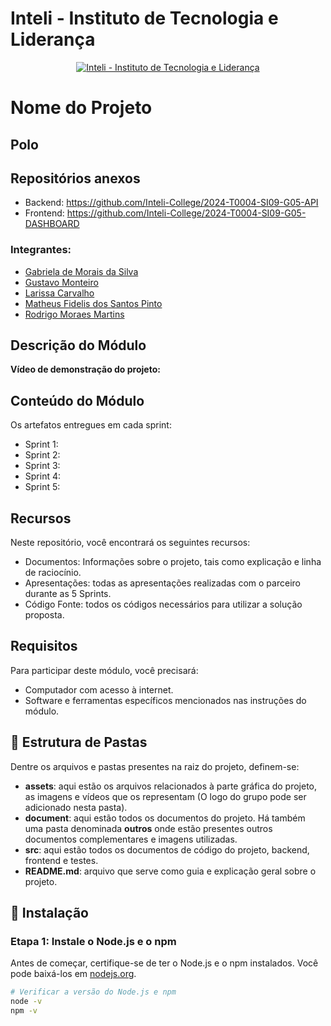 # Inteli - Instituto de Tecnologia e Liderança
<p align="center">
  <a href="https://www.inteli.edu.br/">
    <img src="https://capitaldigital.com.br/wp-content/uploads/2021/04/logo-inteli-300x134-1.png" alt="Inteli - Instituto de Tecnologia e Liderança" border="0">
  </a>
</p>

# Nome do Projeto
## Polo

## Repositórios anexos

- Backend: https://github.com/Inteli-College/2024-T0004-SI09-G05-API
- Frontend: https://github.com/Inteli-College/2024-T0004-SI09-G05-DASHBOARD

### Integrantes:
- [Gabriela de Morais da Silva](https://www.linkedin.com/in/gabriel-rocha-pinto-santos-/)
- [Gustavo Monteiro](https://www.linkedin.com/in/gustavo-monteiro-1a499919a/)
- [Larissa Carvalho](https://www.linkedin.com/in/carvalholari/)
- [Matheus Fidelis dos Santos Pinto](https://www.linkedin.com/in/matheus-fidelis-dos-santos-pinto-680520232/)
- [Rodrigo Moraes Martins](https://www.linkedin.com/in/rodrigo-moraes-martins-/)

## Descrição do Módulo
**Vídeo de demonstração do projeto:**

## Conteúdo do Módulo
Os artefatos entregues em cada sprint:
- Sprint 1:
- Sprint 2:
- Sprint 3:
- Sprint 4:
- Sprint 5:

## Recursos
Neste repositório, você encontrará os seguintes recursos:
- Documentos: Informações sobre o projeto, tais como explicação e linha de raciocínio.
- Apresentações: todas as apresentações realizadas com o parceiro durante as 5 Sprints.
- Código Fonte: todos os códigos necessários para utilizar a solução proposta.

## Requisitos
Para participar deste módulo, você precisará:
- Computador com acesso à internet.
- Software e ferramentas específicos mencionados nas instruções do módulo.

## :file_folder: Estrutura de Pastas
Dentre os arquivos e pastas presentes na raiz do projeto, definem-se:
- **assets**: aqui estão os arquivos relacionados à parte gráfica do projeto, as imagens e vídeos que os representam (O logo do grupo pode ser adicionado nesta pasta).
- **document**: aqui estão todos os documentos do projeto. Há também uma pasta denominada **outros** onde estão presentes outros documentos complementares e imagens utilizadas.
- **src**: aqui estão todos os documentos de código do projeto, backend, frontend e testes.
- **README.md**: arquivo que serve como guia e explicação geral sobre o projeto.

## :wrench: Instalação
### Etapa 1: Instale o Node.js e o npm
Antes de começar, certifique-se de ter o Node.js e o npm instalados. Você pode baixá-los em [nodejs.org](https://nodejs.org/).
```bash
# Verificar a versão do Node.js e npm
node -v
npm -v
